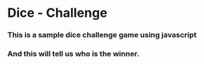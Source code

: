 # Dice - Challenge
### This is a sample dice challenge game using javascript
### And this will tell us who is the winner.
